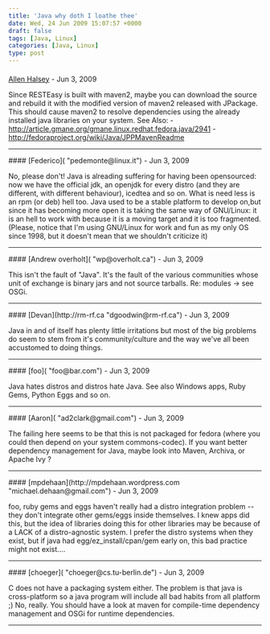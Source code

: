 ```yaml
---
title: 'Java why doth I loathe thee'
date: Wed, 24 Jun 2009 15:07:57 +0000
draft: false
tags: [Java, Linux]
categories: [Java, Linux]
type: post
---
```



#### 
[Allen Halsey]( "allenhalsey@gmail.com") - <time datetime="2009-06-24 17:59:43">Jun 3, 2009</time>

Since RESTEasy is built with maven2, maybe you can download the source and rebuild it with the modified version of maven2 released with JPackage. This should cause maven2 to resolve dependencies using the already installed java libraries on your system. See Also: - http://article.gmane.org/gmane.linux.redhat.fedora.java/2941 - http://fedoraproject.org/wiki/Java/JPPMavenReadme
<hr />
#### 
[Federico]( "pedemonte@linux.it") - <time datetime="2009-06-24 12:20:17">Jun 3, 2009</time>

No, please don't! Java is alreading suffering for having been opensourced: now we have the official jdk, an openjdk for every distro (and they are different, with different behaviour), icedtea and so on. What is need less is an rpm (or deb) hell too. Java used to be a stable platform to develop on,but since it has becoming more open it is taking the same way of GNU/Linux: it is an hell to work with because it is a moving target and it is too fragmented. (Please, notice that I'm using GNU/Linux for work and fun as my only OS since 1998, but it doesn't mean that we shouldn't criticize it)
<hr />
#### 
[Andrew overholt]( "wp@overholt.ca") - <time datetime="2009-06-24 12:20:30">Jun 3, 2009</time>

This isn't the fault of "Java". It's the fault of the various communities whose unit of exchange is binary jars and not source tarballs. Re: modules -> see OSGi.
<hr />
#### 
[Devan](http://rm-rf.ca "dgoodwin@rm-rf.ca") - <time datetime="2009-06-24 12:23:55">Jun 3, 2009</time>

Java in and of itself has plenty little irritations but most of the big problems do seem to stem from it's community/culture and the way we've all been accustomed to doing things.
<hr />
#### 
[foo]( "foo@bar.com") - <time datetime="2009-06-24 13:17:42">Jun 3, 2009</time>

Java hates distros and distros hate Java. See also Windows apps, Ruby Gems, Python Eggs and so on.
<hr />
#### 
[Aaron]( "ad2clark@gmail.com") - <time datetime="2009-06-24 14:00:04">Jun 3, 2009</time>

The failing here seems to be that this is not packaged for fedora (where you could then depend on your system commons-codec). If you want better dependency management for Java, maybe look into Maven, Archiva, or Apache Ivy ?
<hr />
#### 
[mpdehaan](http://mpdehaan.wordpress.com "michael.dehaan@gmail.com") - <time datetime="2009-06-24 15:49:12">Jun 3, 2009</time>

foo, ruby gems and eggs haven't really had a distro integration problem -- they don't integrate other gems/eggs inside themselves. I knew apps did this, but the idea of libraries doing this for other libraries may be because of a LACK of a distro-agnostic system. I prefer the distro systems when they exist, but if java had egg/ez\_install/cpan/gem early on, this bad practice might not exist....
<hr />
#### 
[choeger]( "choeger@cs.tu-berlin.de") - <time datetime="2009-06-24 18:00:35">Jun 3, 2009</time>

C does not have a packaging system either. The problem is that java is cross-platform so a java program will include all bad habits from all platform ;) No, really. You should have a look at maven for compile-time dependency management and OSGi for runtime dependencies.
<hr />
